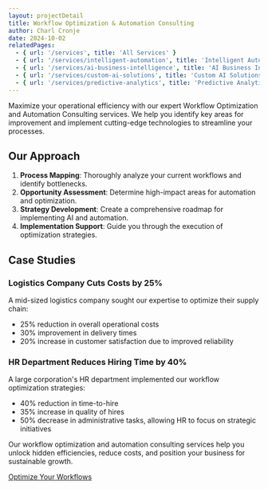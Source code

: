 ```yaml
---
layout: projectDetail
title: Workflow Optimization & Automation Consulting
author: Charl Cronje
date: 2024-10-02
relatedPages:
  - { url: '/services', title: 'All Services' }
  - { url: '/services/intelligent-automation', title: 'Intelligent Automation' }
  - { url: '/services/ai-business-intelligence', title: 'AI Business Intelligence' }
  - { url: '/services/custom-ai-solutions', title: 'Custom AI Solutions' }
  - { url: '/services/predictive-analytics', title: 'Predictive Analytics' }
---
```


Maximize your operational efficiency with our expert Workflow Optimization and Automation Consulting services. We help you identify key areas for improvement and implement cutting-edge technologies to streamline your processes.

## Our Approach

1. **Process Mapping**: Thoroughly analyze your current workflows and identify bottlenecks.
2. **Opportunity Assessment**: Determine high-impact areas for automation and optimization.
3. **Strategy Development**: Create a comprehensive roadmap for implementing AI and automation.
4. **Implementation Support**: Guide you through the execution of optimization strategies.

## Case Studies

### Logistics Company Cuts Costs by 25%

A mid-sized logistics company sought our expertise to optimize their supply chain:

- 25% reduction in overall operational costs
- 30% improvement in delivery times
- 20% increase in customer satisfaction due to improved reliability

### HR Department Reduces Hiring Time by 40%

A large corporation's HR department implemented our workflow optimization strategies:

- 40% reduction in time-to-hire
- 35% increase in quality of hires
- 50% decrease in administrative tasks, allowing HR to focus on strategic initiatives

Our workflow optimization and automation consulting services help you unlock hidden efficiencies, reduce costs, and position your business for sustainable growth.

[Optimize Your Workflows](#contact-us)
